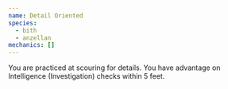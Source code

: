 ```yaml
---
name: Detail Oriented
species:
  - bith
  - anzellan
mechanics: []
---
```

You are practiced at scouring for details. You have advantage on Intelligence (Investigation) checks within 5 feet.
